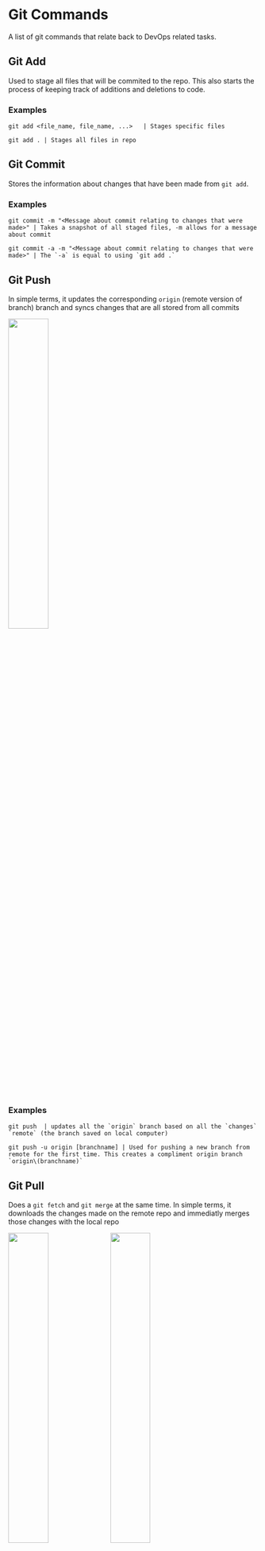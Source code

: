 # Git Commands

A list of git commands that relate back to DevOps related tasks.

## Git Add

Used to stage all files that will be commited to the repo. This also starts the process of keeping track of additions and deletions to code.

### Examples

```
git add <file_name, file_name, ...>   | Stages specific files
```
```
git add . | Stages all files in repo
```

## Git Commit
Stores the information about changes that have been made from `git add`. 

### Examples

```
git commit -m "<Message about commit relating to changes that were made>" | Takes a snapshot of all staged files, -m allows for a message about commit
```
```
git commit -a -m "<Message about commit relating to changes that were made>" | The `-a` is equal to using `git add .`
```

## Git Push
In simple terms, it updates the corresponding `origin` (remote version of branch) branch and syncs changes that are all stored from all commits

<img src="https://wac-cdn.atlassian.com/dam/jcr:0d181327-3fb0-44ec-9ab4-d6dea0fd406f/01%20Git%20push%20discussion.svg?cdnVersion=309" width="40%" height="40%">

### Examples
```
git push  | updates all the `origin` branch based on all the `changes` `remote` (the branch saved on local computer)
```
```
git push -u origin [branchname] | Used for pushing a new branch from remote for the first time. This creates a compliment origin branch `origin\(branchname)`
```

## Git Pull

Does a `git fetch` and `git merge` at the same time. In simple terms, it downloads the changes made on the remote repo and immediatly merges those changes with the local repo

<img src="https://wac-cdn.atlassian.com/dam/jcr:63e58c34-b273-4e48-a6b1-6e3ba4d4a0ea/01%20bubble%20diagram-01.svg?cdnVersion=309" width="40%" height="40%">
<img src="https://wac-cdn.atlassian.com/dam/jcr:0269bb2d-eb7f-43d8-80a2-8afa88d11eea/02%20bubble%20diagram-02.svg?cdnVersion=309" width="40%" height="40%">


### Examples

```
git pull  | A regular pull request
```

```
git pull --rebase | Similar to `git pull` but will stack the changes and not create a whole new node. It's good for if you want a clean history and want to make it look like the changes were stacked. (See image)
```

<img src="https://wac-cdn.atlassian.com/dam/jcr:d5633068-d448-4140-953e-2ab31553ce10/03%20bubble%20diagram-03-updated@2x%20kopiera.png?cdnVersion=309" width="40%" height="40%">

## Git Merge

Often used to add changes from one branch to another. The command assumes you are currently on the branch that has changes and you mention the branch you want to merge on to.

<img src="https://wac-cdn.atlassian.com/dam/jcr:7afd8460-b7bf-4c42-b997-4f5cf24f21e8/01%20Branch-2%20kopiera.png?cdnVersion=309" width="40%" height="40%">
<img src="https://wac-cdn.atlassian.com/dam/jcr:c6db91c1-1343-4d45-8c93-bdba910b9506/02%20Branch-1%20kopiera.png?cdnVersion=309" width="40%" height="40%">

### Examples


```
git merge <branch name you are merging with> | merges changes from one branch to another branch, fast forwarding will be done if possible
```
*"fast forwarding is when there is a linear relationship betwen the two branches (no splitting) and the banch that is being merged on to is simply moving forward in commit history."*

```
git merge <branch name you are merging with> --no-ff -m "<messege about merge>"| forces a merge to have a new commit object (no fastforwarding) which can be good for perserving git history
```

<img src="https://nvie.com/img/merge-without-ff@2x.png" width="40%" height="40%">

## Git Branch

Usually paired with another command, but it's primary purpose is to handle various elements of branching one's code.

### Examples

```
git branch | Allows you to view all branches
```

```
git branch <branch name> | Creates a new branch 
```

```
git branch -d <branch name>| Allows you to delete a branch 
```

```
git branch -m <new branch name> | Allows you to modify the name of the branch.
```

## Git Checkout

Primarly used to switch between branches. Normally, when you switch to a branch you start at the commit that is labled as HEAD. If you have a specific commit ID you can switch to a branch at that point. You can also modify and merge from a point that is a commit that isn't considered HEAD. You can find commit IDs with `git log`.

### Examples

```
git checkout <branch name you want to switch to> | Adds a new branch based on current head
```

```
git checkout -b <new branch name> | Creates a new branch while also switching to it
```

```
git checkout <commit id> | This allows you to be on a branch at a specific commit
```

## Git Status

Used to provide information about changes that are different than HEAD

### Examples

```
git status | gives a report about changes that differ from HEAD
```

## Git Stash

Allows you to stash all staged and unstaged changes. This is great if you want to switch branches as you can't have changes before one switches.

### Examples 

```
git stash | stores changes that have been make and restores code back to before the changes were made
```

```
git stash pop | Reverts the code back to before a `git stash` was called
```

## Git Log

Show a record of a list of commits in history. Press `return` to retrieve more history. Press `q` to exit log.

### Examples

```
git log | shows a list of commits
```

## Git Clone (SSH key method)
Used to clone a remote repo onto one's local computer.

### Steps

1. Check to see if you have a public key already. In your terminal type `~/.ssh` as this is where they are stored by default.
2. If you already have ssh keys you will see files called `id_rsa` and `id_rsa.pub`. If you do have these files skip to step 6.
3. If you don't already have the key type `ssh-keygen -o` in your terminal. This will create the key you need.
4. Press `return` when it asks where you would like to save them. If you do this it will save those keys in the default location.
5. Press enter twice when its asks for a passphrase and asks again for confirmation.
6. Now that you have a puplic key type (or already have one) type 'cat ~/.ssh/id_rsa.pub'. This will print out the key. Copy that including the `ssh-rsa` part of the code.
7. Go to your github profile, go to the top right and click on the arrow next to your profile image.
8. Click settings.
9. On the left hand side look for "SSH and GPG Keys" and click on it.
10. Click on the green button that says "New SSH Key".
11. Give the key a title. I recommend something that indicate which computer key came from. After you do that, paste the SSH key in the text box where it is titled "Key". If you want to add more SSH keys so more computers can access your repo then you can repeat steps 6-11 once you have a computer's public key.
12. Now that github knows that there is a computer with a SSH key, that is given permission to clone, navigate to repo go to the repo you want to clone.
13. There is a green button that says "Code". Click on it.
14. Click on the tab that says "SSH".
15. There's a small button that looks like two squares. Click on it and it will copy everything in the box to the left of it to your computer's clip board.
16. Open your terminal if it's not already open.
17. Navigate to the folder you want this repo to be in.
18. Type `git clone <text that was copied to your clipboard in step 15>`.
19. Your now have that repo cloned to your local machine.

## Git Reset

Used to reset a branch to a commit.

### Examples
```
git reset --hard HEAD~<number of commits from head> | HEAD is the latest commit. This will reset the current branch `X` number of commits from HEAD and leave it uncommited. 
```

## Git Submodule

Handles submodules within a repo

### Examples
```
## git submodule update --remote | Updates submodules to whatever is current on remote repository
```

## Authors

* **Blake Cromar** - *Initial work* 

## Acknowledgments

* Adapted from Udacity, Machine Learning DevOps Engineer Nanodegree Program, 2022
* Atlassian.com for image on Git Push, https://www.atlassian.com/git/tutorials/syncing/git-push, 2022
* Atlassian.com for images on Git Pull, https://www.atlassian.com/git/tutorials/syncing/git-push, 2022
* Atlassian.com for image on Git Merge, https://www.atlassian.com/git/tutorials/using-branches/git-merge, 2022
* nvie.com, article by Vincent Driessen, for image on git Merge, https://nvie.com/posts/a-successful-git-branching-model/, 2010
* git-scm.com steps on how to create a SSH key, https://git-scm.com/book/en/v2/Git-on-the-Server-Generating-Your-SSH-Public-Key, 2022
* wedocs.com on how to delete a commit, https://www.w3docs.com/snippets/git/deleting-commits-from-a-branch-in-git.html. 2022
